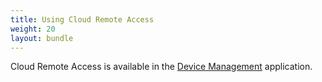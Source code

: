 ```yaml
---
title: Using Cloud Remote Access
weight: 20
layout: bundle
---
```


Cloud Remote Access is available in the [Device Management](/users-guide/device-management) application.